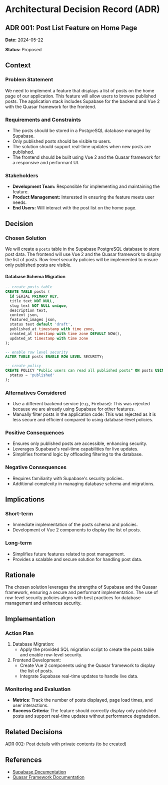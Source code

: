 # Architectural Decision Record (ADR)

## ADR 001: Post List Feature on Home Page

**Date:** 2024-05-22

**Status:** Proposed

## Context

### Problem Statement

We need to implement a feature that displays a list of posts on the home page of our application. This feature will allow users to browse published posts. The application stack includes Supabase for the backend and Vue 2 with the Quasar framework for the frontend.

### Requirements and Constraints

- The posts should be stored in a PostgreSQL database managed by Supabase.
- Only published posts should be visible to users.
- The solution should support real-time updates when new posts are published.
- The frontend should be built using Vue 2 and the Quasar framework for a responsive and performant UI.

### Stakeholders

- **Development Team:** Responsible for implementing and maintaining the feature.
- **Product Management:** Interested in ensuring the feature meets user needs.
- **End Users:** Will interact with the post list on the home page.

## Decision

### Chosen Solution

We will create a `posts` table in the Supabase PostgreSQL database to store post data. The frontend will use Vue 2 and the Quasar framework to display the list of posts. Row-level security policies will be implemented to ensure only published posts are visible.

#### Database Schema Migration

```sql
-- create posts table
CREATE TABLE posts (
  id SERIAL PRIMARY KEY,
  title text NOT NULL,
  slug text NOT NULL unique,
  description text,
  content json,
  featured_images json,
  status text default 'draft',
  published_at timestamp with time zone,
  created_at timestamp with time zone DEFAULT NOW(),
  updated_at timestamp with time zone
);

-- enable row level security
ALTER TABLE posts ENABLE ROW LEVEL SECURITY;

-- create policy
CREATE POLICY "Public users can read all published posts" ON posts USING (
  status = 'published'
);
```

### Alternatives Considered

- Use a different backend service (e.g., Firebase): This was rejected because we are already using Supabase for other features.
- Manually filter posts in the application code: This was rejected as it is less secure and efficient compared to using database-level policies.

### Positive Consequences

- Ensures only published posts are accessible, enhancing security.
- Leverages Supabase's real-time capabilities for live updates.
- Simplifies frontend logic by offloading filtering to the database.

### Negative Consequences

- Requires familiarity with Supabase's security policies.
- Additional complexity in managing database schema and migrations.

## Implications

### Short-term

- Immediate implementation of the posts schema and policies.
- Development of Vue 2 components to display the list of posts.

### Long-term

- Simplifies future features related to post management.
- Provides a scalable and secure solution for handling post data.

## Rationale

The chosen solution leverages the strengths of Supabase and the Quasar framework, ensuring a secure and performant implementation. The use of row-level security policies aligns with best practices for database management and enhances security.

## Implementation

### Action Plan

1. Database Migration:
   - Apply the provided SQL migration script to create the posts table and enable row-level security.
2. Frontend Development:
   - Create Vue 2 components using the Quasar framework to display the list of posts.
   - Integrate Supabase real-time updates to handle live data.

### Monitoring and Evaluation

- **Metrics**: Track the number of posts displayed, page load times, and user interactions.
- **Success Criteria**: The feature should correctly display only published posts and support real-time updates without performance degradation.

## Related Decisions

ADR 002: Post details with private contents (to be created)

## References

- [Supabase Documentation](https://supabase.com/docs/guides/cli/getting-started?queryGroups=platform&platform=npx)
- [Quasar Framework Documentation](https://v1.quasar.dev/)
